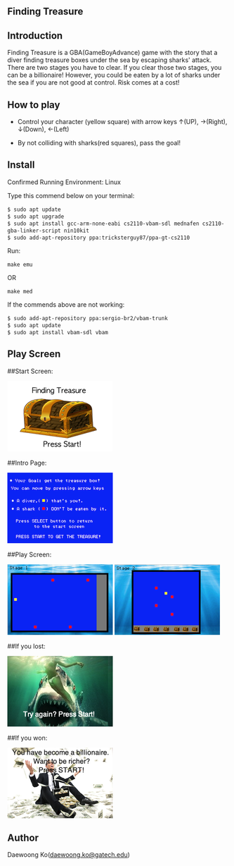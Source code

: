 Finding Treasure
----------------

Introduction
------------
Finding Treasure is a GBA(GameBoyAdvance) game with the story that a diver finding treasure boxes under the sea by escaping sharks' attack.
There are two stages you have to clear.
If you clear those two stages, you can be a billionaire!
However, you could be eaten by a lot of sharks under the sea if you are not good at control.
Risk comes at a cost!

How to play
-----------
* Control your character (yellow square) with arrow keys ↑(UP), →(Right), ↓(Down), ←(Left)

* By not colliding with sharks(red squares), pass the goal!

Install
-------
Confirmed Running Environment: Linux

Type this commend below on your terminal:

```shell
$ sudo apt update
$ sudo apt upgrade
$ sudo apt install gcc-arm-none-eabi cs2110-vbam-sdl mednafen cs2110-gba-linker-script nin10kit
$ sudo add-apt-repository ppa:tricksterguy87/ppa-gt-cs2110
```
Run:
```shell
make emu
```
OR
```shell
make med
```

If the commends above are not working:
```shell
$ sudo add-apt-repository ppa:sergio-br2/vbam-trunk
$ sudo apt update
$ sudo apt install vbam-sdl vbam
```

Play Screen
-----------
##Start Screen:


![Start Screen](images/startPage.png)


##Intro Page:


![Intro](images/intro.png)


##Play Screen:


![Play Screen1](images/play_screen1.png)
![Play Screen2](images/play_screen2.png)


##If you lost:


![Lost Screen](images/gameover.png)


##If you won:


![Win Screen](images/clear.png)




Author
------
Daewoong Ko(daewoong.ko@gatech.edu)
